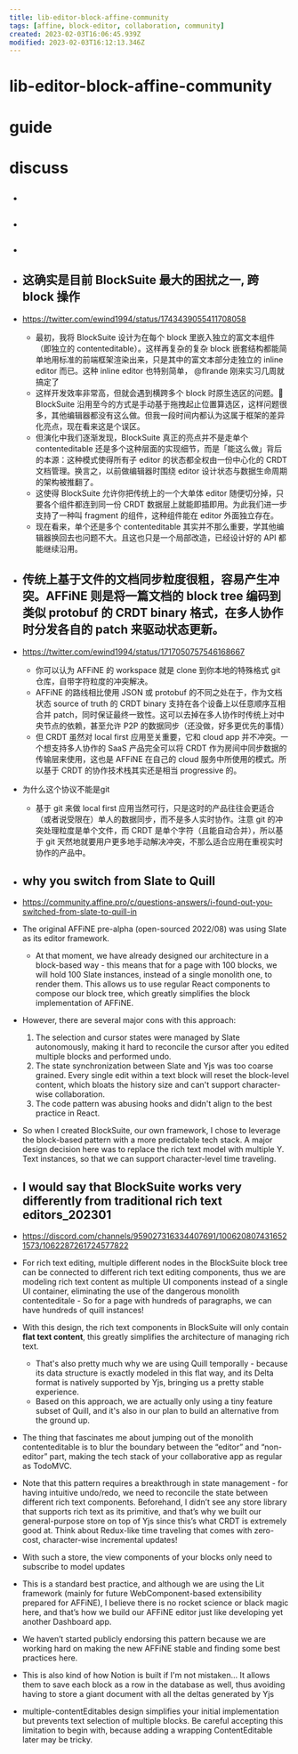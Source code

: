 ```yaml
---
title: lib-editor-block-affine-community
tags: [affine, block-editor, collaboration, community]
created: 2023-02-03T16:06:45.939Z
modified: 2023-02-03T16:12:13.346Z
---
```


# lib-editor-block-affine-community

# guide

# discuss
- ## 

- ## 

- ## 

- ## 这确实是目前 BlockSuite 最大的困扰之一, 跨 block 操作
- https://twitter.com/ewind1994/status/1743439055411708058
  - 最初，我将 BlockSuite 设计为在每个 block 里嵌入独立的富文本组件（即独立的 contenteditable）。这样再复杂的复杂 block 嵌套结构都能简单地用标准的前端框架渲染出来，只是其中的富文本部分走独立的 inline editor 而已。这种 inline editor 也特别简单， @flrande 刚来实习几周就搞定了
  - 这样开发效率非常高，但就会遇到横跨多个 block 时原生选区的问题。🐛 BlockSuite 沿用至今的方式是手动基于拖拽起止位置算选区，这样问题很多，其他编辑器都没有这么做。但我一段时间内都认为这属于框架的差异化亮点，现在看来这是个误区。
  - 但演化中我们逐渐发现，BlockSuite 真正的亮点并不是走单个 contenteditable 还是多个这种层面的实现细节，而是「能这么做」背后的本源：这种模式使得所有子 editor 的状态都全权由一份中心化的 CRDT 文档管理。换言之，以前做编辑器时围绕 editor 设计状态与数据生命周期的架构被推翻了。
  - 这使得 BlockSuite 允许你把传统上的一个大单体 editor 随便切分掉，只要各个组件都连到同一份 CRDT 数据层上就能即插即用。为此我们进一步支持了一种叫 fragment 的组件，这种组件能在 editor 外面独立存在。
  - 现在看来，单个还是多个 contenteditable 其实并不那么重要，学其他编辑器换回去也问题不大。且这也只是一个局部改造，已经设计好的 API 都能继续沿用。

- ## 传统上基于文件的文档同步粒度很粗，容易产生冲突。AFFiNE 则是将一篇文档的 block tree 编码到类似 protobuf 的 CRDT binary 格式，在多人协作时分发各自的 patch 来驱动状态更新。
- https://twitter.com/ewind1994/status/1717050757546168667
  - 你可以认为 AFFiNE 的 workspace 就是 clone 到你本地的特殊格式 git 仓库，自带字符粒度的冲突解决。
  - AFFiNE 的路线相比使用 JSON 或 protobuf 的不同之处在于，作为文档状态 source of truth 的 CRDT binary 支持在各个设备上以任意顺序互相合并 patch，同时保证最终一致性。这可以去掉在多人协作时传统上对中央节点的依赖，甚至允许 P2P 的数据同步（还没做，好多更优先的事情）
  - 但 CRDT 虽然对 local first 应用至关重要，它和 cloud app 并不冲突。一个想支持多人协作的 SaaS 产品完全可以将 CRDT 作为房间中同步数据的传输层来使用，这也是 AFFiNE 在自己的 cloud 服务中所使用的模式。所以基于 CRDT 的协作技术栈其实还是相当 progressive 的。
- 为什么这个协议不能是git
  - 基于 git 来做 local first 应用当然可行，只是这时的产品往往会更适合（或者说受限在）单人的数据同步，而不是多人实时协作。注意 git 的冲突处理粒度是单个文件，而 CRDT 是单个字符（且能自动合并），所以基于 git 天然地就要用户更多地手动解决冲突，不那么适合应用在重视实时协作的产品中。

- ## why you switch from Slate to Quill
- https://community.affine.pro/c/questions-answers/i-found-out-you-switched-from-slate-to-quill-in
- The original AFFiNE pre-alpha (open-sourced 2022/08) was using Slate as its editor framework. 
  - At that moment, we have already designed our architecture in a block-based way - this means that for a page with 100 blocks, we will hold 100 Slate instances, instead of a single monolith one, to render them. This allows us to use regular React components to compose our block tree, which greatly simplifies the block implementation of AFFiNE.
- However, there are several major cons with this approach:
  1. The selection and cursor states were managed by Slate autonomously, making it hard to reconcile the cursor after you edited multiple blocks and performed undo.
  2. The state synchronization between Slate and Yjs was too coarse grained. Every single edit within a text block will reset the block-level content, which bloats the history size and can't support character-wise collaboration.
  3. The code pattern was abusing hooks and didn't align to the best practice in React.

- So when I created BlockSuite, our own framework, I chose to leverage the block-based pattern with a more predictable tech stack. A major design decision here was to replace the rich text model with multiple Y. Text instances, so that we can support character-level time traveling.

- ## I would say that BlockSuite works very differently from traditional rich text editors_202301
- https://discord.com/channels/959027316334407691/1006208074316521573/1062287261724577822
- For rich text editing, multiple different nodes in the BlockSuite block tree can be connected to different rich text editing components, thus we are modeling rich text content as multiple UI components instead of a single UI container, eliminating the use of the dangerous monolith contenteditale - So for a page with hundreds of paragraphs, we can have hundreds of quill instances!
- With this design, the rich text components in BlockSuite will only contain **flat text content**, this greatly simplifies the architecture of managing rich text. 
  - That's also pretty much why we are using Quill temporally -  because its data structure is exactly modeled in this flat way, and its Delta format is natively supported by Yjs, bringing us a pretty stable experience. 
  - Based on this approach, we are actually only using a tiny feature subset of Quill, and it's also in our plan to build an alternative from the ground up.
- The thing that fascinates me about jumping out of the monolith contenteditable is to blur the boundary between the “editor” and “non-editor” part, making the tech stack of your collaborative app as regular as TodoMVC. 
- Note that this pattern requires a breakthrough in state management - for having intuitive undo/redo, we need to reconcile the state between different rich text components. Beforehand, I didn’t see any store library that supports rich text as its primitive, and that’s why we built our general-purpose store on top of Yjs since this’s what CRDT is extremely good at. Think about Redux-like time traveling that comes with zero-cost, character-wise incremental updates!
- With such a store, the view components of your blocks only need to subscribe to model updates
- This is a standard best practice, and although we are using the Lit framework (mainly for future WebComponent-based extensibility prepared for AFFiNE), I believe there is no rocket science or black magic here, and that’s how we build our AFFiNE editor just like developing yet another Dashboard app. 
- We haven’t started publicly endorsing this pattern because we are working hard on making the new AFFiNE stable and finding some best practices here. 

- This is also kind of how Notion is built if I'm not mistaken... It allows them to save each block as a row in the database as well, thus avoiding having to store a giant document with all the deltas generated by Yjs

- multiple-contentEditables design simplifies your initial implementation but prevents text selection of multiple blocks. Be careful accepting this limitation to begin with, because adding a wrapping ContentEditable later may be tricky.
